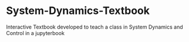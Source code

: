 # System-Dynamics-Textbook
Interactive Textbook developed to teach a class in System Dynamics and Control in a jupyterbook
